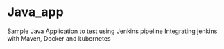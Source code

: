 # Java_app

Sample Java Application to test using Jenkins pipeline
Integrating jenkins with Maven, Docker and kubernetes
